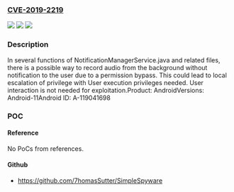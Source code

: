 ### [CVE-2019-2219](https://cve.mitre.org/cgi-bin/cvename.cgi?name=CVE-2019-2219)
![](https://img.shields.io/static/v1?label=Product&message=Android&color=blue)
![](https://img.shields.io/static/v1?label=Version&message=n%2Fa&color=blue)
![](https://img.shields.io/static/v1?label=Vulnerability&message=Information%20disclosure&color=brighgreen)

### Description

In several functions of NotificationManagerService.java and related files, there is a possible way to record audio from the background without notification to the user due to a permission bypass. This could lead to local escalation of privilege with User execution privileges needed. User interaction is not needed for exploitation.Product: AndroidVersions: Android-11Android ID: A-119041698

### POC

#### Reference
No PoCs from references.

#### Github
- https://github.com/7homasSutter/SimpleSpyware

